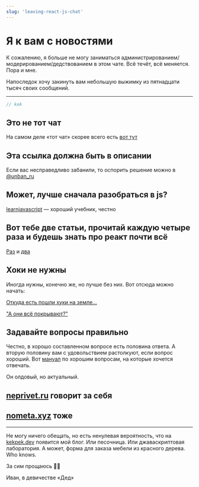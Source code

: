 ```yaml
---
slug: 'leaving-react-js-chat'
---
```


# Я к вам с новостями


К сожалению, я больше не могу заниматься администрированием/модерированием/дедствованием в этом чате.  Всё течёт, всё меняется. Пора и мне.

Напоследок хочу закинуть вам небольшую выжимку из пятнадцати тысяч своих сообщений.

---

```typescript
// kek
```

## Это не тот чат
  
На самом деле «тот чат» скорее всего есть  [вот тут](https://github.com/Asgoret/devops_chats/blob/master/Friendly_chats.md)


## Эта ссылка должна быть в описании
  
Если вас несправедливо забанили, то оспорить решение можно в [@unban_ru](https://t.me/unban_ru)


## Может, лучше сначала разобраться в js?

[learnjavascript](https://learn.javascript.ru/) — хороший учебник, честно

## Вот тебе две статьи, прочитай каждую четыре раза и будешь знать про реакт почти всё

[Раз](https://overreacted.io/react-as-a-ui-runtime/) и [два](https://overreacted.io/a-complete-guide-to-useeffect/)

## Хоки не нужны

Иногда нужны, конечно же, но лучше без них. Вот отсюда можно начать:

[Откуда есть пошли хуки на земле...](https://reactjs.org/docs/hooks-intro.html#motivation)

["А они всё покрывают?"](https://reactjs.org/docs/hooks-faq.html)

## Задавайте вопросы правильно

Честно, в хорошо составленном вопросе есть половина ответа. А вторую половину вам с удовольствием растолкуют, если вопрос хороший. Вот [мануал](http://citforum.ru/howto/smart-questions-ru.shtml) по хорошим вопросам, на которые хочется отвечать.


Он олдовый, но актуальный.

## [neprivet.ru](http://neprivet.ru) говорит за себя

## [nometa.xyz](http://nometa.xyz) тоже


---

Не могу ничего обещать, но есть ненулевая вероятность, что на [kekpek.dev](http://kekpek.dev) появится мой блог. Или песочница. Или джаваскриптовая лаборатория. А может, форма для заказа мебели из красного дерева. Who knows.

За сим прощаюсь 🖖🏿

Иван, в девичестве «Дед»
